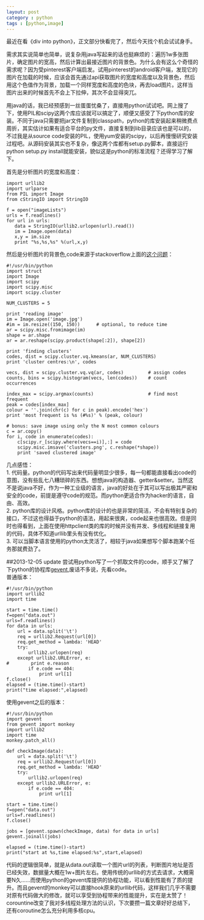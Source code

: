 ```yaml
---
layout: post
category : python
tags : [python,image]
---
```

最近在看《div into python》，正文部分快看完了，然后今天找个机会试试身手。

需求其实说简单也简单，说复杂用java写起来的话也挺麻烦的：遍历1w多张图片，确定图片的宽高，然后计算出最接近图片的背景色。为什么会有这么个奇怪的需求呢？因为受pinterest客户端启发。试用pinterest的android客户端，发现它的图片在加载的时候，应该会首先通过api获取图片的宽度和高度以及背景色，然后用这个色值作为背景，加载一个同样宽度和高度的色块，再去load图片。这样当图片出来的时候首先不会上下拉伸，其次不会显得突兀。

用java的话，我已经预感到一丝蛋蛋忧桑了，直接用python试试吧。网上搜了下，使用PIL和scipy这两个库应该就可以搞定了，顺便又感受了下python库的安装。不同于java只需要把jar文件复制到classpath，python的库安装起来稍微费点周折，其实估计如果有适合平台的py文件，直接复制到lib目录应该也是可以的，不过我是从source code安装的PIL，使用yum安装的scipy，以后再慢慢研究安装过程吧。从源码安装其实也不复杂，像这两个库都有setup.py脚本，直接运行python setup.py install就能安装，貌似这是python的标准流程？还得学习了解下。

首先是分析图片的宽度和高度：

	import urllib2
	import urlparse
	from PIL import Image
	from cStringIO import StringIO
	
	f = open("imageLists")
	urls = f.readlines()
	for url in urls:
	   data = StringIO(urllib2.urlopen(url).read())
	   im = Image.open(data)
	   x,y = im.size
	   print "%s,%s,%s" %(url,x,y)

然后是分析图片的背景色,code来源于stackoverflow上面的[这个问题](http://stackoverflow.com/questions/3241929/python-find-dominant-most-common-color-in-an-image)：


	#!/usr/bin/python
	import struct
	import Image
	import scipy
	import scipy.misc
	import scipy.cluster
	
	NUM_CLUSTERS = 5
	
	print 'reading image'
	im = Image.open('image.jpg')
	#im = im.resize((150, 150))      # optional, to reduce time
	ar = scipy.misc.fromimage(im)
	shape = ar.shape
	ar = ar.reshape(scipy.product(shape[:2]), shape[2])
	
	print 'finding clusters'
	codes, dist = scipy.cluster.vq.kmeans(ar, NUM_CLUSTERS)
	print 'cluster centres:\n', codes
	
	vecs, dist = scipy.cluster.vq.vq(ar, codes)         # assign codes
	counts, bins = scipy.histogram(vecs, len(codes))    # count occurrences
	
	index_max = scipy.argmax(counts)                    # find most frequent
	peak = codes[index_max]
	colour = ''.join(chr(c) for c in peak).encode('hex')
	print 'most frequent is %s (#%s)' % (peak, colour)
	
	# bonus: save image using only the N most common colours
	c = ar.copy()
	for i, code in enumerate(codes):
	    c[scipy.r_[scipy.where(vecs==i)],:] = code
	    scipy.misc.imsave('clusters.png', c.reshape(*shape))
	    print 'saved clustered image'

几点感悟：    
     1. 代码量。python的代码写出来代码量明显少很多，每一句都能直接看出code的意图，没有些乱七八糟琐碎的东西。想想java的构造器、getter&setter。当然这不是说java不好，作为一种工业级的语言，java的好处在于其可以写出极其严密和安全的code，前提是遵守code的规范。而python更适合作为hacker的语言，自由、高效。    
     2. python库的设计风格。python库的设计的也是非常的简洁，不会有特别复杂的接口，不过这也得益于python的语法，用起来很爽，code起来也很高效。但是同时也得看到，上面在使用httpclient类的库的时候并没有并发、多线程和链接复用的代码，具体不知道urllib里头有没有优化。    
     3. 可以当脚本语言使用的python太灵活了，相较于java如果想写个脚本跑某个任务那就费劲了。    


##2013-12-05 update
尝试用python写了一个抓取文件的code，顺手又了解了下python的协程库[gevent](http://www.gevent.org/intro.html#installation),废话不多说，先看code。    
普通版本：

	#!/usr/bin/python
	import urllib2
	import time
	
	start = time.time()
	f=open("data.out")
	urls=f.readlines()
	for data in urls:
	    url = data.split('\t')
	    req = urllib2.Request(url[0])
	    req.get_method = lambda: 'HEAD'
	    try:
	        urllib2.urlopen(req)
	    except urllib2.URLError, e:
	#        print e.reason
	        if e.code == 404:
	            print url[1]
	f.close()
	elapsed = (time.time()-start)
	print("time elapsed:",elapsed)
	
使用gevent之后的版本：

	#!/usr/bin/python
	import gevent
	from gevent import monkey
	import urllib2
	import time
	monkey.patch_all()
	
	def checkImage(data):
	    url = data.split('\t')
	    req = urllib2.Request(url[0])
	    req.get_method = lambda: 'HEAD'
	    try:
	        urllib2.urlopen(req)
	    except urllib2.URLError, e:
	        if e.code == 404:
	            print url[1]
	    
	start = time.time()
	f=open("data.out")
	urls=f.readlines()
	f.close()
	
	jobs = [gevent.spawn(checkImage, data) for data in urls]
	gevent.joinall(jobs)
	
	elapsed = (time.time()-start)
	print("start at %s,time elapsed:%s",start,elapsed)

代码的逻辑很简单，就是从data.out读取一个图片url的列表，判断图片地址是否已经失效，数据量大概在1w+图片左右。使用传统的urllib的方式去请求，大概需要N久……而使用python的gevent库提供的协程功能，可以看到性能有了质的提升。而且gevent的monkey可以直接hook原来的urllib代码，这样我们几乎不需要对原有代码做大的修改，就可以享受到协程带来的性能提升，实在是太赞了！corountine改变了我对多线程处理方法的认识，下次要攒一篇文章好好总结下，还有coroutine怎么充分利用多核cpu。
